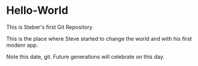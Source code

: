 # Hello-World
This is Steber's first Git Repository

This is the place where Steve started to change the world and with his first modenr app.

Note this date, git. Future generations will celebrate on this day.
